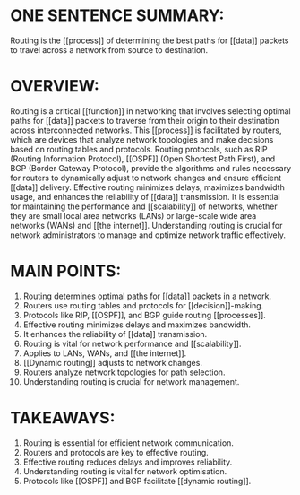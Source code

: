 # ONE SENTENCE SUMMARY:
Routing is the [[process]] of determining the best paths for [[data]] packets to travel across a network from source to destination.

# OVERVIEW:
Routing is a critical [[function]] in networking that involves selecting optimal paths for [[data]] packets to traverse from their origin to their destination across interconnected networks. This [[process]] is facilitated by routers, which are devices that analyze network topologies and make decisions based on routing tables and protocols. Routing protocols, such as RIP (Routing Information Protocol), [[OSPF]] (Open Shortest Path First), and BGP (Border Gateway Protocol), provide the algorithms and rules necessary for routers to dynamically adjust to network changes and ensure efficient [[data]] delivery. Effective routing minimizes delays, maximizes bandwidth usage, and enhances the reliability of [[data]] transmission. It is essential for maintaining the performance and [[scalability]] of networks, whether they are small local area networks (LANs) or large-scale wide area networks (WANs) and [[the internet]]. Understanding routing is crucial for network administrators to manage and optimize network traffic effectively.

# MAIN POINTS:
1. Routing determines optimal paths for [[data]] packets in a network.
2. Routers use routing tables and protocols for [[decision]]-making.
3. Protocols like RIP, [[OSPF]], and BGP guide routing [[processes]].
4. Effective routing minimizes delays and maximizes bandwidth.
5. It enhances the reliability of [[data]] transmission.
6. Routing is vital for network performance and [[scalability]].
7. Applies to LANs, WANs, and [[the internet]].
8. [[Dynamic routing]] adjusts to network changes.
9. Routers analyze network topologies for path selection.
10. Understanding routing is crucial for network management.

# TAKEAWAYS:
1. Routing is essential for efficient network communication.
2. Routers and protocols are key to effective routing.
3. Effective routing reduces delays and improves reliability.
4. Understanding routing is vital for network optimisation.
5. Protocols like [[OSPF]] and BGP facilitate [[dynamic routing]].